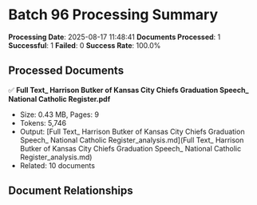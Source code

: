 # Batch 96 Processing Summary

**Processing Date**: 2025-08-17 11:48:41
**Documents Processed**: 1
**Successful**: 1
**Failed**: 0
**Success Rate**: 100.0%

## Processed Documents

✅ **Full Text_ Harrison Butker of Kansas City Chiefs Graduation Speech_ National Catholic Register.pdf**
   - Size: 0.43 MB, Pages: 9
   - Tokens: 5,746
   - Output: [Full Text_ Harrison Butker of Kansas City Chiefs Graduation Speech_ National Catholic Register_analysis.md](Full Text_ Harrison Butker of Kansas City Chiefs Graduation Speech_ National Catholic Register_analysis.md)
   - Related: 10 documents

## Document Relationships
